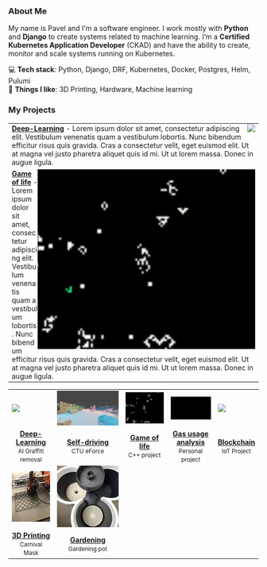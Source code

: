 ### About Me

My name is Pavel and I’m a software engineer. I work mostly with <b>Python</b> and <b>Django</b> to create systems related to machine learning. 
I’m a <b>Certified Kubernetes Application Developer</b> (CKAD) and have the ability to create, monitor and scale systems running on Kubernetes. <br>

💻 **Tech stack**: Python, Django, DRF, Kubernetes, Docker, Postgres, Helm, Pulumi  
💪 **Things I like**: 3D Printing, Hardware, Machine learning

### My Projects


<table border="0">

<tr><td>
<img src="gra.gif" align="right">
<a href="https://github.com/pavelkraleu/deepclean"><b>Deep-Learning</b></a> - Lorem ipsum dolor sit amet, consectetur adipiscing elit. Vestibulum venenatis quam a vestibulum lobortis. Nunc bibendum efficitur risus quis gravida. Cras a consectetur velit, eget euismod elit. Ut at magna vel justo pharetra aliquet quis id mi. Ut ut lorem massa. Donec in augue ligula.
</td></tr>



<tr><td>
<img src="gol.gif" align="right">
<a href="https://github.com/pavelkraleu/game-of-life"><b>Game of life</b></a> - Lorem ipsum dolor sit amet, consectetur adipiscing elit. Vestibulum venenatis quam a vestibulum lobortis. Nunc bibendum efficitur risus quis gravida. Cras a consectetur velit, eget euismod elit. Ut at magna vel justo pharetra aliquet quis id mi. Ut ut lorem massa. Donec in augue ligula.
</td></tr>


</table>

<table>
<tr><td><img src="gra.gif"></td><td><img src="car.gif"></td><td><img src="gol.gif"></td><td><img src="gas.gif"></td><td><img src="bird.gif"></td></tr>
<tr>
	<td align="center"><a href="https://github.com/pavelkraleu/deepclean"><b>Deep-Learning</b></a><br><small>AI Graffiti removal</small></td>
	<td align="center"><a href="https://eforce.cvut.cz/en/driverless/"><b>Self-driving</b></a><br><small>CTU eForce</small></td>
	<td align="center"><a href="https://github.com/pavelkraleu/game-of-life"><b>Game of life</b></a><br><small>C++ project</small></td>
	<td align="center"><a href="https://github.com/pavelkraleu/boiling-water"><b>Gas usage analysis</b></a><br><small>Personal project</small></td>
	<td align="center"><a href="https://github.com/pavelkraleu/birdy-main"><b>Blockchain</b></a><br><small>IoT Project</small></td>
</tr>
<tr><td><img src="grid.jpg"></td><td><img src="garden.jpeg"></td><td></td><td></td><td></td></tr>
<tr>
	<td align="center"><a href="https://github.com/pavelkraleu/grid-fin-carnival"><b>3D Printing</b></a><br><small>Carnival Mask</small></td>
	<td align="center"><a href="https://github.com/pavelkraleu/gardening-pot"><b>Gardening</b></a><br><small>Gardening pot</small></td>
    <td></td>
    <td></td>
    <td></td>
	</tr>
</table>